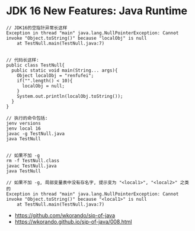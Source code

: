 # JDK 16 New Features:  Java Runtime


```
// JDK16的空指针异常长这样
Exception in thread "main" java.lang.NullPointerException: Cannot invoke "Object.toString()" because "localObj" is null
	at TestNull.main(TestNull.java:7)


// 代码长这样:
public class TestNull{
  public static void main(String... args){
    Object localObj = "renfufei";
    if("".length() < 10){
      localObj = null;
    }
    System.out.println(localObj.toString());
  }
}

// 执行的命令包括:
jenv versions
jenv local 16
javac -g TestNull.java
java TestNull


// 如果不加 -g
rm -f TestNull.class
javac TestNull.java
java TestNull

// 如果不加 -g, 局部变量表中没有存名字, 提示变为 "<local1>", "<local2>" 之类的
Exception in thread "main" java.lang.NullPointerException: Cannot invoke "Object.toString()" because "<local1>" is null
	at TestNull.main(TestNull.java:7)

```




- <https://github.com/wkorando/sip-of-java>
- <https://wkorando.github.io/sip-of-java/008.html>
